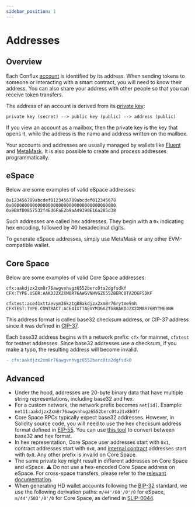 ```yaml
---
sidebar_position: 1
---
```


# Addresses

## Overview

Each Conflux [account](https://hackmd.io/@thegaram/rymwcvajq) is identified by its address. When sending tokens to someone or interacting with a smart contract, you will need to know their address. You can also share your address with other people so that you can receive token transfers.

The address of an account is derived from its [private key](https://hackmd.io/@thegaram/rymwcvajq):

```
private key (secret) --> public key (public) --> address (public)
```

If you view an account as a mailbox, then the private key is the key that opens it, while the address is the name and address written on the mailbox.

Your accounts and addresses are usually managed by wallets like [Fluent](https://fluentwallet.com/) and [MetaMask](https://metamask.io/). It is also possible to create and process addresses programmatically.

## eSpace

Below are some examples of valid eSpace addresses:

```
0x123456789abcdef0123456789abcdef012345678
0x0000000000000000000000000000000000000000
0x9BAfD0857532f4Ed6FaE2b9aA49390E16a285d38
```

Such addresses are called hex addresses. They begin with a ``` 0x ``` indicating hex encoding, followed by 40 hexadecimal digits.

To generate eSpace addresses, simply use MetaMask or any other EVM-compatible wallet.

## Core Space

Below are some examples of valid Core Space addresses:

```
cfx:aakdjzx2xm8r76awgvnhvgz6552berc0ta2dgfsdkf
CFX:TYPE.USER:AAKDJZX2XM8R76AWGVNHVGZ6552BERC0TA2DGFSDKF

cfxtest:ace41xttaevym36kztg88akdjzx2xm8r76rytme9nh
CFXTEST:TYPE.CONTRACT:ACE41XTTAEVYM36KZTG88AKDJZX2XM8R76RYTME9NH
```

This address format is called base32 checksum address, or CIP-37 address since it was defined in [CIP-37](https://github.com/Conflux-Chain/CIPs/blob/master/CIPs/cip-37.md).

Each base32 address begins with a network prefix: ```cfx``` for mainnet, ```cfxtest``` for testnet addresses. Since base32 addresses use a checksum, if you make a typo, the resulting address will become invalid.

```diff
- cfx:aakdjzx2xm8r76awgvnhvgz6552berc0ta2dgfsdk0
```

## Advanced

- Under the hood, addresses are 20-byte binary data that have multiple string representations, including base32 and hex.
- For a custom network, the network prefix becomes ```net[id]```. Example: ```net11:aakdjzx2xm8r76awgvnhvgz6552berc0ta21v8h0fr```
- Core Space RPCs typically expect base32 addresses. However, in Solidity source code, you will need to use the hex checksum address format defined in [EIP-55](https://eips.ethereum.org/EIPS/eip-55). You can use [this tool](https://confluxscan.io/address-converter) to convert between base32 and hex format.
- In hex representation, Core Space user addresses start with ```0x1```, contract addresses start with ```0x8```, and [internal contract](https://hackmd.io/@thegaram/rymwcvajq) addresses start with ```0x0```. Any other prefix is invalid on Core Space.
- The same private key might result in different addresses on Core Space and eSpace. ⚠️ Do not use a hex-encoded Core Space address on eSpace. For cross-space transfers, please refer to the [relevant documentation](https://hackmd.io/@thegaram/rymwcvajq).
- When generating HD wallet accounts following the [BIP-32](https://github.com/bitcoin/bips/blob/master/bip-0032.mediawiki) standard, we use the following derivation paths: ```m/44'/60'/0'/0``` for eSpace, ```m/44'/503'/0'/0``` for Core Space, as defined in [SLIP-0044](https://github.com/satoshilabs/slips/blob/master/slip-0044.md).

